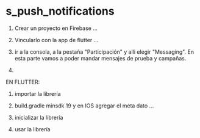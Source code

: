 # s_push_notifications

1) Crear un proyecto en Firebase ...

2) Vincularlo con la app de flutter ...

3) ir a la consola, a la pestaña "Participación" y alli elegir "Messaging". En esta parte vamos a poder mandar mensajes de prueba y campañas.

4) 

EN FLUTTER:

1) importar la librería

2) build.gradle minsdk 19 y en IOS agregar el meta dato ...

3) inicializar la librería

4) usar la librería